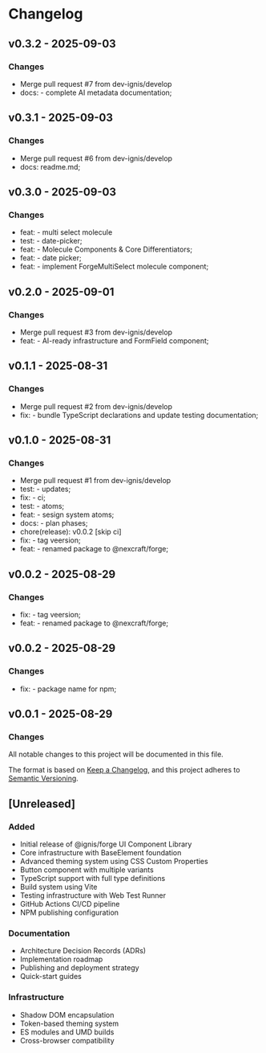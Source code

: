 # Changelog

## v0.3.2 - 2025-09-03

### Changes
- Merge pull request #7 from dev-ignis/develop
- docs: - complete AI metadata documentation;
## v0.3.1 - 2025-09-03

### Changes
- Merge pull request #6 from dev-ignis/develop
- docs: readme.md;
## v0.3.0 - 2025-09-03

### Changes
- feat: - multi select molecule
- test: - date-picker;
- feat: - Molecule Components & Core Differentiators;
- feat: - date picker;
- feat: - implement ForgeMultiSelect molecule component;
## v0.2.0 - 2025-09-01

### Changes
- Merge pull request #3 from dev-ignis/develop
- feat: - AI-ready infrastructure and FormField component;
## v0.1.1 - 2025-08-31

### Changes
- Merge pull request #2 from dev-ignis/develop
- fix: - bundle TypeScript declarations and update testing documentation;
## v0.1.0 - 2025-08-31

### Changes
- Merge pull request #1 from dev-ignis/develop
- test: - updates;
- fix: - ci;
- test: - atoms;
- feat: - sesign system atoms;
- docs: - plan phases;
- chore(release): v0.0.2 [skip ci]
- fix: - tag veersion;
- feat: - renamed package to @nexcraft/forge;
## v0.0.2 - 2025-08-29

### Changes
- fix: - tag veersion;
- feat: - renamed package to @nexcraft/forge;
## v0.0.2 - 2025-08-29

### Changes
- fix: - package name for npm;
## v0.0.1 - 2025-08-29

### Changes

All notable changes to this project will be documented in this file.

The format is based on [Keep a Changelog](https://keepachangelog.com/en/1.0.0/),
and this project adheres to [Semantic Versioning](https://semver.org/spec/v2.0.0.html).

## [Unreleased]

### Added
- Initial release of @ignis/forge UI Component Library
- Core infrastructure with BaseElement foundation
- Advanced theming system using CSS Custom Properties
- Button component with multiple variants
- TypeScript support with full type definitions
- Build system using Vite
- Testing infrastructure with Web Test Runner
- GitHub Actions CI/CD pipeline
- NPM publishing configuration

### Documentation
- Architecture Decision Records (ADRs)
- Implementation roadmap
- Publishing and deployment strategy
- Quick-start guides

### Infrastructure
- Shadow DOM encapsulation
- Token-based theming system
- ES modules and UMD builds
- Cross-browser compatibility